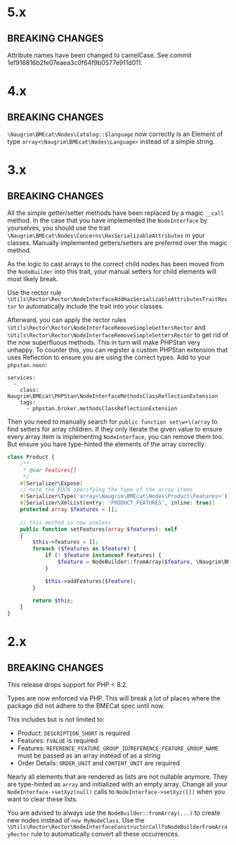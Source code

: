 # 5.x

## BREAKING CHANGES

Attribute names have been changed to camelCase. See commit 1ef916816b2fe07eaea3c0f64f9b0577e911d011.

# 4.x

## BREAKING CHANGES

`\Naugrim\BMEcat\Nodes\Catalog::$language` now correctly is an Element of type `array<\Naugrim\BMEcat\Nodes\Language>` instead of a simple string.

# 3.x

## BREAKING CHANGES

All the simple getter/setter methods have been replaced by a magic `__call` method. In the case that you have implemented the `NodeInterface` by yourselves, you should use the trait `\Naugrim\BMEcat\Nodes\Concerns\HasSerializableAttributes` in your classes. Manually implemented getters/setters are preferred over the magic method.

As the logic to cast arrays to the correct child nodes has been moved from the `NodeBuilder` into this trait, your manual setters for child elements will most likely break.

Use the rector rule `\Utils\Rector\Rector\NodeInterfaceAddHasSerializableAttributesTraitRector` to automatically include the trait into your classes.

Afterward, you can apply the rector rules `\Utils\Rector\Rector\NodeInterfaceRemoveSimpleGettersRector` and `\Utils\Rector\Rector\NodeInterfaceRemoveSimpleSettersRector` to get rid of the now superfluous methods. This in turn will make PHPStan very unhappy. To counter this, you can register a custom PHPStan extension that uses Reflection to ensure you are using the correct types. Add to your `phpstan.neon`:

```neon
services:
  -
    class: Naugrim\BMEcat\PHPStan\NodeInterfaceMethodsClassReflectionExtension
    tags:
      - phpstan.broker.methodsClassReflectionExtension
```

Then you need to manually search for `public function set\w+\(array` to find setters for array children. If they only iterate the given value to ensure every array item is implementing `NodeInterface`, you can remove them too. But ensure you have type-hinted the elements of the array correctly:

```php
class Product {
    /**
     * @var Features[]
     */
    #[Serializer\Expose]
    // note the FQCN specifying the type of the array items
    #[Serializer\Type('array<\Naugrim\BMEcat\Nodes\Product\Features>')]
    #[Serializer\XmlList(entry: 'PRODUCT_FEATURES', inline: true)]
    protected array $features = [];
    
    // this method is now useless
    public function setFeatures(array $features): self
    {
        $this->features = [];
        foreach ($features as $feature) {
            if (! $feature instanceof Features) {
                $feature = NodeBuilder::fromArray($feature, \Naugrim\BMEcat\Builder\NodeBuilder::fromArray([], Features::class));
            }

            $this->addFeatures($feature);
        }

        return $this;
    }
}
```

# 2.x

## BREAKING CHANGES

This release drops support for PHP < 8.2.

Types are now enforced via PHP. This will break a lot of places where the package did not adhere to the BMECat spec until now.

This includes but is not limited to:

- Product: `DESCRIPTION_SHORT` is required
- Features: `FVALUE` is required
- Features: `REFERENCE_FEATURE_GROUP_ID`/`REFERENCE_FEATURE_GROUP_NAME` must be passed as an array instead of as a string
- Order Details: `ORDER_UNIT` and `CONTENT_UNIT` are required

Nearly all elements that are rendered as lists are not nullable anymore. They are type-hinted as `array` and initialized with an empty array.
Change all your `NodeInterface->setXyz(null)` calls to `NodeInterface->setXyz([])` when you want to clear these lists.

You are advised to always use the `NodeBuilder::fromArray(...)` to create new nodes instead of `new MyNodeClass`. Use the `\Utils\Rector\Rector\NodeInterfaceConstructorCallToNodeBuilderFromArrayRector` rule to automatically convert all these occurrences.
